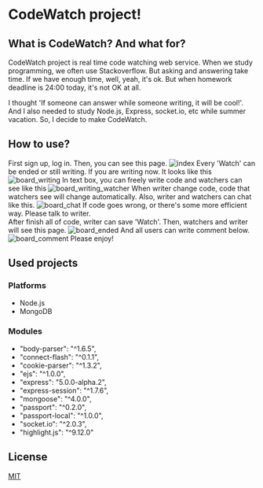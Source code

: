 # CodeWatch project!

## What is CodeWatch? And what for?

CodeWatch project is real time code watching web service. When we study
programming, we often use Stackoverflow. But asking and answering take time. If
we have enough time, well, yeah, it's ok. But when homework deadline is 24:00
today, it's not OK at all.

I thought 'If someone can answer while someone writing, it will be cool!'. And I
also needed to study Node.js, Express, socket.io, etc while summer vacation. So,
I decide to make CodeWatch.

## How to use?

First sign up, log in. Then, you can see this page.
![index](http://postfiles9.naver.net/MjAxNzExMTdfMTM4/MDAxNTEwOTIzMDkwMjE5.xr4Fxt-CNFyGa68-rZC-VbJg5ckznBo7zwlQt7h-TDQg._GWbgEo2MO3GplHK_y8SHALKNUsfyPmhlopUMtGdzX4g.PNG.ninanung/%EC%8A%A4%ED%81%AC%EB%A6%B0%EC%83%B7_2017-11-17_21.51.02.png?type=w773)
Every 'Watch' can be ended or still writing. If you are writing now. It looks like this
![board_writing](http://postfiles11.naver.net/MjAxNzExMTdfMTkx/MDAxNTEwOTIyNzgwMDU1.UBeZgSUS__qXkB2g-xdSAX9qLRxGKDZQF-cZ2G-pgxgg.Jg9ixUeN437_n6sLriwTteEgc2ukelKyc4kYF8N54GIg.PNG.ninanung/writer.png?type=w773)
In text box, you can freely write code and watchers can see like this
![board_writing_watcher](http://postfiles2.naver.net/MjAxNzExMTdfMjMz/MDAxNTEwOTIyNzgwMDUw.T8MKsABtIRN9QsCAE2UxdO7J8UCZcVXJhgTNL8w9i08g.YtAlU3RfmCwSZr--jZHfCXGN0R7A_G2l11Z7pVnf7w0g.PNG.ninanung/watcher.png?type=w773)
When writer change code, code that watchers see will change automatically. Also, writer and watchers can chat like this.
![board_chat](http://postfiles2.naver.net/MjAxNzExMTdfMzcg/MDAxNTEwOTIyNzgwMDE5.lOZN1v8UN96KYW5lxmxiuDLkrMfADC5foqxu15OX7egg.qfp1HMVeNt7XXxSwoL-bkc7ed2UJHjXez-1DczaN0j4g.PNG.ninanung/chat.png?type=w773)
If code goes wrong, or there's some more efficient way. Please talk to writer.  
After finish all of code, writer can save 'Watch'. Then, watchers and writer will see this page.
![board_ended](http://postfiles3.naver.net/MjAxNzExMTdfMjU0/MDAxNTEwOTIyNzgwMDU1.Oth3jbcP2mlTngDgz-N3qt10l9rMAmF86gMQE9mzNrgg.sTBTlCseuMHn7Fpb9qyh6A_eiU9uRlktecP7CvWnlc4g.PNG.ninanung/watcher_ended.png?type=w773)
And all users can write comment below.
![board_comment](http://postfiles7.naver.net/MjAxNzExMTdfMjUw/MDAxNTEwOTIyNzgwMDMx.IoJoIYUA2JdKiX2Qjk4r0u8xpBsOeBj0Zg287nkvtjQg.I6L8kNLSTsYRGHv2Xk9po_yPP2W2a7Zrki7LoBi9T8Ig.PNG.ninanung/comment.png?type=w773)
Please enjoy!


## Used projects

### Platforms

- Node.js
- MongoDB

### Modules

- "body-parser": "^1.6.5",
- "connect-flash": "^0.1.1",
- "cookie-parser": "^1.3.2",
- "ejs": "^1.0.0",
- "express": "5.0.0-alpha.2",
- "express-session": "^1.7.6",
- "mongoose": "^4.0.0",
- "passport": "^0.2.0",
- "passport-local": "^1.0.0",
- "socket.io": "^2.0.3",
- "highlight.js": "^9.12.0"

## License

[MIT](LICENSE)
